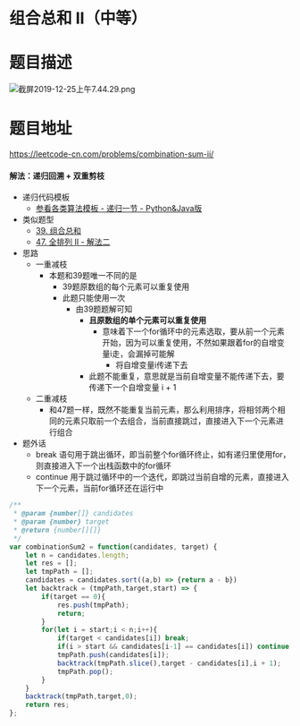 # 组合总和 II（中等）
# 题目描述
![截屏2019-12-25上午7.44.29.png](https://pic.leetcode-cn.com/31a1973bba40c3e97a705c796f5074e3482884c083f5c10d174103ae698e41cf-%E6%88%AA%E5%B1%8F2019-12-25%E4%B8%8A%E5%8D%887.44.29.png)
# 题目地址
<https://leetcode-cn.com/problems/combination-sum-ii/>
#### 解法：递归回溯 + 双重剪枝
+ 递归代码模板
  + [参看各类算法模板 - 递归一节 - Python&Java版](https://github.com/Alex660/Algorithms-and-data-structures/blob/master/theoreticalKnowledge/AlgorithmTemplate%E7%AE%97%E6%B3%95%E6%A8%A1%E6%9D%BF.md)
+ 类似题型
  + [39. 组合总和](https://leetcode-cn.com/problems/combination-sum/solution/39-zu-he-zong-he-by-alexer-660/)
  + [47. 全排列 II - 解法二](https://leetcode-cn.com/problems/permutations-ii/solution/47-quan-pai-lie-ii-by-alexer-660/)
+ 思路
  + 一重减枝
    + 本题和39题唯一不同的是
      + 39题原数组的每个元素可以重复使用
      + 此题只能使用一次
        + 由39题题解可知
          + **且原数组的单个元素可以重复使用**
            + 意味着下一个for循环中的元素选取，要从前一个元素开始，因为可以重复使用，不然如果跟着for的自增变量i走，会漏掉可能解
              + 将自增变量i传递下去
          + 此题不能重复，意思就是当前自增变量不能传递下去，要传递下一个自增变量 i + 1
  + 二重减枝
    + 和47题一样，既然不能重复当前元素，那么利用排序，将相邻两个相同的元素只取前一个去组合，当前直接跳过，直接进入下一个元素进行组合
+ 题外话
  + break 语句用于跳出循环，即当前整个for循环终止，如有递归里使用for，则直接进入下一个出栈函数中的for循环
  + continue 用于跳过循环中的一个迭代，即跳过当前自增的元素，直接进入下一个元素，当前for循环还在运行中
```javascript
/**
 * @param {number[]} candidates
 * @param {number} target
 * @return {number[][]}
 */
var combinationSum2 = function(candidates, target) {
    let n = candidates.length;
    let res = [];
    let tmpPath = [];
    candidates = candidates.sort((a,b) => {return a - b})
    let backtrack = (tmpPath,target,start) => {
        if(target == 0){
            res.push(tmpPath);
            return;
        }
        for(let i = start;i < n;i++){
            if(target < candidates[i]) break;
            if(i > start && candidates[i-1] == candidates[i]) continue;
            tmpPath.push(candidates[i]);
            backtrack(tmpPath.slice(),target - candidates[i],i + 1);
            tmpPath.pop();
        }
    }
    backtrack(tmpPath,target,0);
    return res;
};
```
